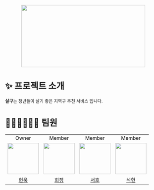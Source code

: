 <p align="center">
    <img src="https://github.com/user-attachments/assets/b7767eb0-56b4-44ed-8125-342656e0349e" width="400" height="200" />
</p>

# ✨ 프로젝트 소개
**살구**는 청년들이 살기 좋은 지역구 추천 서비스 입니다.

# 👩🏻‍👧🏻‍👦🏻 팀원

<table>
  <tbody>
    <tr>
      <tr>
        <td align="center">Owner</td>
        <td align="center">Member</td>
        <td align="center">Member</td>
        <td align="center">Member</td>
      </tr>
      <tr>
        <td align="center"><a href="https://github.com/IToriginal"><img src="https://avatars.githubusercontent.com/u/117193889?v=4" width="100px;" alt=""/></td>
        <td align="center"><a href="https://github.com/hwangheejung"><img src="https://avatars.githubusercontent.com/u/76714312?v=4" width="100px;" alt=""/></td>
        <td align="center"><a href="https://github.com/ssoulistic"><img src="https://avatars.githubusercontent.com/u/93485617?v=4" width="100px;" alt=""/></td>
        <td align="center"><a href="https://github.com/smuhsh"><img src="https://avatars.githubusercontent.com/u/49484645?v=4" width="100px;" alt=""/></td>
      </tr>
      <tr>
        <td align="center"><a href="https://github.com/IToriginal">헌욱</td> 
        <td align="center"><a href="https://github.com/hwangheejung">희정</td>
        <td align="center"><a href="https://github.com/ssoulistic">서호</td>
        <td align="center"><a href="https://github.com/jooh9992">석현</td>  
      </tr>
    </tr>
  </tbody>
</table>
